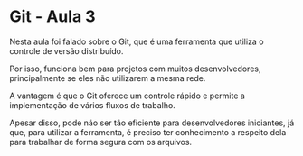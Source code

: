 # Git - Aula 3


Nesta aula foi falado sobre o Git, que é uma ferramenta que utiliza o controle de versão distribuído.


Por isso, funciona bem para projetos com muitos desenvolvedores, principalmente se eles não utilizarem a mesma rede.


A vantagem é que o Git oferece um controle rápido e permite a implementação de vários fluxos de trabalho.


Apesar disso, pode não ser tão eficiente para desenvolvedores iniciantes, já que, para utilizar a ferramenta, é preciso ter conhecimento a respeito dela para trabalhar de forma segura com os arquivos.